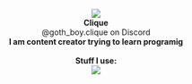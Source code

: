 


<p align="center">
<img src="https://gitpfp.wav.blue/pfp?mag=1&name=Astrid&colour=bfghdk">
  <br><b>Clique</b><br>
  @goth_boy.clique on Discord<br>
  <b>I am content creator trying to learn programig</b><br><br>
  <b>Stuff I use:</b><br>
  <a href="https://skillicons.dev">
    <img src="https://skillicons.dev/icons?i=raspberrypi,py,linux,androidstudio,pr,html,discord,fediverse,git,vscode,blender,unity&perline=6" />
  </a><br><br>
</p>
